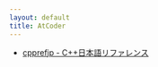 ```yaml
---
layout: default
title: AtCoder
---
```


* [cpprefjp - C++日本語リファレンス](https://cpprefjp.github.io/reference.html)
